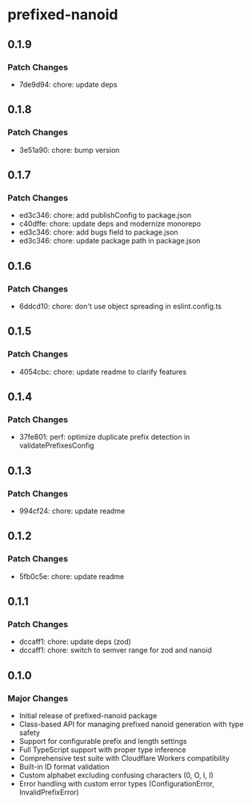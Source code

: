 # prefixed-nanoid

## 0.1.9

### Patch Changes

- 7de9d94: chore: update deps

## 0.1.8

### Patch Changes

- 3e51a90: chore: bump version

## 0.1.7

### Patch Changes

- ed3c346: chore: add publishConfig to package.json
- c40dffe: chore: update deps and modernize monorepo
- ed3c346: chore: add bugs field to package.json
- ed3c346: chore: update package path in package.json

## 0.1.6

### Patch Changes

- 6ddcd10: chore: don't use object spreading in eslint.config.ts

## 0.1.5

### Patch Changes

- 4054cbc: chore: update readme to clarify features

## 0.1.4

### Patch Changes

- 37fe801: perf: optimize duplicate prefix detection in validatePrefixesConfig

## 0.1.3

### Patch Changes

- 994cf24: chore: update readme

## 0.1.2

### Patch Changes

- 5fb0c5e: chore: update readme

## 0.1.1

### Patch Changes

- dccaff1: chore: update deps (zod)
- dccaff1: chore: switch to semver range for zod and nanoid

## 0.1.0

### Major Changes

- Initial release of prefixed-nanoid package
- Class-based API for managing prefixed nanoid generation with type safety
- Support for configurable prefix and length settings
- Full TypeScript support with proper type inference
- Comprehensive test suite with Cloudflare Workers compatibility
- Built-in ID format validation
- Custom alphabet excluding confusing characters (0, O, l, I)
- Error handling with custom error types (ConfigurationError, InvalidPrefixError)
